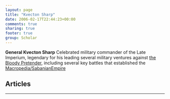```yaml
---
layout: page
title: "Kvecton Sharp"
date: 2006-02-17T22:44:23+00:00
comments: true
sharing: true
footer: true
group: Scholar
---
```


**General Kvecton Sharp** Celebrated military commander of the Late Imperium, legendary for his leading several military ventures against [the Bloody Pretender](/macropedia/femaron-felard), including several key battles that established the [Macropedia/SabanianEmpire](/macropedia/sabanian-empire)

## Articles



----

